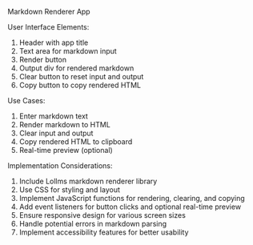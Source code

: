 Markdown Renderer App

User Interface Elements:
1. Header with app title
2. Text area for markdown input
3. Render button
4. Output div for rendered markdown
5. Clear button to reset input and output
6. Copy button to copy rendered HTML

Use Cases:
1. Enter markdown text
2. Render markdown to HTML
3. Clear input and output
4. Copy rendered HTML to clipboard
5. Real-time preview (optional)

Implementation Considerations:
1. Include Lollms markdown renderer library
2. Use CSS for styling and layout
3. Implement JavaScript functions for rendering, clearing, and copying
4. Add event listeners for button clicks and optional real-time preview
5. Ensure responsive design for various screen sizes
6. Handle potential errors in markdown parsing
7. Implement accessibility features for better usability